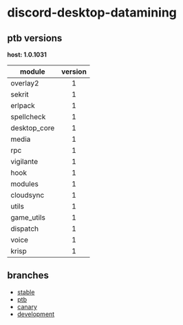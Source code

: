 # discord-desktop-datamining

## ptb versions

**host: 1.0.1031**

| module | version |
| ------ | :-----: |
| overlay2 | 1 |
| sekrit | 1 |
| erlpack | 1 |
| spellcheck | 1 |
| desktop_core | 1 |
| media | 1 |
| rpc | 1 |
| vigilante | 1 |
| hook | 1 |
| modules | 1 |
| cloudsync | 1 |
| utils | 1 |
| game_utils | 1 |
| dispatch | 1 |
| voice | 1 |
| krisp | 1 |

## branches

- [stable](https://github.com/OpenAsar/discord-desktop-datamining/tree/stable)
- [ptb](https://github.com/OpenAsar/discord-desktop-datamining/tree/ptb)
- [canary](https://github.com/OpenAsar/discord-desktop-datamining/tree/canary)
- [development](https://github.com/OpenAsar/discord-desktop-datamining/tree/development)